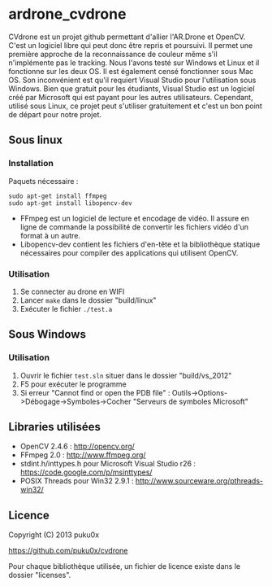 # ardrone_cvdrone

CVdrone est un projet github permettant d'allier l'AR.Drone et OpenCV. C'est un logiciel libre qui peut donc être repris et poursuivi. Il permet une première approche de la reconnaissance de couleur même s'il n'implémente pas le tracking. Nous l'avons testé sur Windows et Linux et il fonctionne sur les deux OS. Il est également censé fonctionner sous Mac OS. Son inconvénient est qu'il requiert Visual Studio pour l'utilisation sous Windows. Bien que gratuit pour les étudiants, Visual Studio est un logiciel créé par Microsoft qui est payant pour les autres utilisateurs. Cependant, utilisé sous Linux, ce projet peut s'utiliser gratuitement et c'est un bon point de départ pour notre projet.

## Sous linux

### Installation

Paquets nécessaire :
```
sudo apt-get install ffmpeg
sudo apt-get install libopencv-dev
```

* FFmpeg est un logiciel de lecture et encodage de vidéo. Il assure en ligne de commande la possibilité de convertir les fichiers vidéo d'un format à un autre.
* Libopencv-dev contient les fichiers d'en-tête et la bibliothèque statique nécessaires pour compiler des applications qui utilisent OpenCV.

### Utilisation

1. Se connecter au drone en WIFI
2. Lancer `make` dans le dossier "build/linux"
3. Exécuter le fichier `./test.a`

## Sous Windows

### Utilisation

1. Ouvrir le fichier `test.sln` situer dans le dossier "build/vs_2012"
2. F5 pour exécuter le programme 
3. Si erreur "Cannot find or open the PDB file" : Outils->Options->Débogage->Symboles->Cocher "Serveurs de symboles Microsoft"

## Libraries utilisées 

* OpenCV 2.4.6 : http://opencv.org/
* FFmpeg 2.0 : http://www.ffmpeg.org/
* stdint.h/inttypes.h pour Microsoft Visual Studio r26 : https://code.google.com/p/msinttypes/
* POSIX Threads pour Win32 2.9.1 : http://www.sourceware.org/pthreads-win32/


## Licence

Copyright (C) 2013 puku0x

https://github.com/puku0x/cvdrone

Pour chaque bibliothèque utilisée, un fichier de licence existe dans le dossier "licenses".
